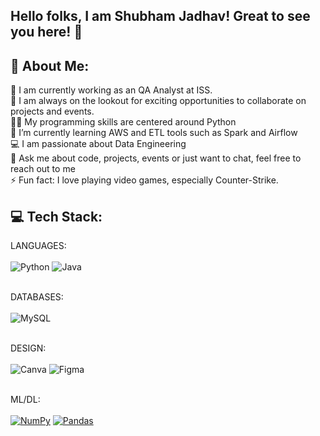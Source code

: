 ## Hello folks, I am Shubham Jadhav! Great to see you here! 👋

## 💫 About Me:
🔭 I am currently working as an QA Analyst at ISS.<br>
👯 I am always on the lookout for exciting opportunities to collaborate on projects and events.<br>
👩‍💻 My programming skills are centered around Python<br>
🌱 I’m currently learning AWS and ETL tools such as Spark and Airflow<br>
💻 I am passionate about Data Engineering<br>
💬 Ask me about code, projects, events or just want to chat, feel free to reach out to me<br>
⚡ Fun fact: I love playing video games, especially Counter-Strike.



## 💻 Tech Stack:
LANGUAGES:<br><br>
![Python](https://img.shields.io/badge/-Python-black?style=flat-square&logo=Python)
![Java](https://img.shields.io/badge/-Java-E34A86?style=flat-square&logo=openjdk)
<br><br>

DATABASES:<br><br>
![MySQL](https://img.shields.io/badge/-MySQL-black?style=flat-square&logo=mysql) <br><br>

DESIGN:<br><br>
![Canva](https://img.shields.io/badge/Canva-%2300C4CC.svg?style=flat-square&logo=Canva&logoColor=white) 
![Figma](https://img.shields.io/badge/figma-%23F24E1E.svg?style=flat-square&logo=figma&logoColor=white)
<br><br>

ML/DL:<br><br>
<a href="#"><img alt="NumPy" src="https://img.shields.io/badge/Numpy%20-%23013243.svg?logo=numpy&logoColor=white"></a>
<a href="#"><img alt="Pandas" src="https://img.shields.io/badge/Pandas%20-%23150458.svg?logo=pandas&logoColor=white"></a>
<br><br>
